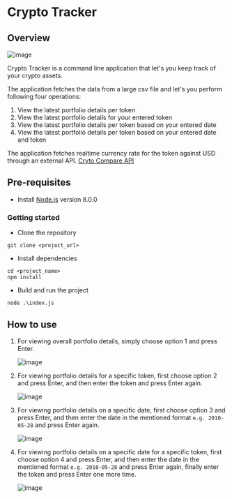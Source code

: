 # Crypto Tracker


## Overview

![image](https://user-images.githubusercontent.com/62833911/192138166-bc9179d5-c306-4454-b566-9d56bbb04704.png)


Crypto Tracker is a command line application that let's you keep track of your crypto assets.

The application fetches the data from a large csv file and let's you perform following four operations:


1. View the latest portfolio details per token
2. View the latest portfolio details for your entered token
3. View the latest portfolio details per token based on your entered date
4. View the latest portfolio details per token based on your entered date and token

The application fetches realtime currency rate for the token against USD through an external API.
[Cryto Compare API](https://min-api.cryptocompare.com/)


## Pre-requisites

- Install [Node.js](https://nodejs.org/en/) version 8.0.0


### Getting started
- Clone the repository
```
git clone <project_url>
```
- Install dependencies
```
cd <project_name>
npm install
```
- Build and run the project
```
node .\index.js
```


## How to use

1. For viewing overall portfolio details, simply choose option 1 and press Enter.

    ![image](https://user-images.githubusercontent.com/62833911/192340787-2b16871a-8669-4237-96c1-bb287e3b5f2b.png)
2. For viewing portfolio details for a specific token, first choose option 2 and press Enter, and then enter the token and press Enter again.

    ![image](https://user-images.githubusercontent.com/62833911/192340902-bf4c4b5e-1dd6-4676-b4e0-73da6d667eaf.png)
3. For viewing portfolio details on a specific date, first choose option 3 and press Enter, and then enter the date 
in the mentioned format `e.g. 2010-05-28` and press Enter again.

    ![image](https://user-images.githubusercontent.com/62833911/192341073-8d271d90-b54a-4d81-8869-dcb2ad6e0e6f.png)
4. For viewing portfolio details on a specific date for a specific token, first choose option 4 and press Enter, and then enter the date 
in the mentioned format `e.g. 2010-05-28` and press Enter again, finally enter the token and press Enter one more time.

    ![image](https://user-images.githubusercontent.com/62833911/192341516-9ad4a343-5e1b-4ce1-a8fd-6f59c67f1819.png)

